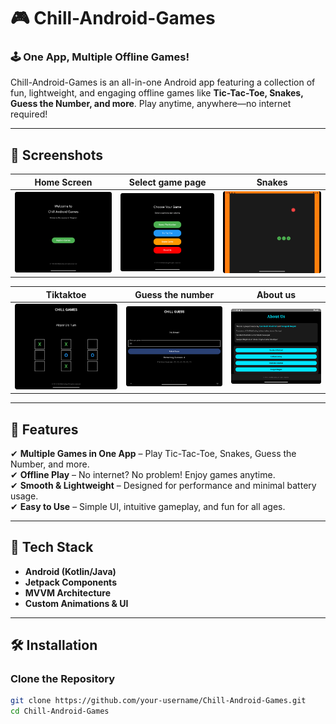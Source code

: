 # 🎮 Chill-Android-Games  

### 🕹 One App, Multiple Offline Games!  

Chill-Android-Games is an all-in-one Android app featuring a collection of fun, lightweight, and engaging offline games like **Tic-Tac-Toe, Snakes, Guess the Number, and more**. Play anytime, anywhere—no internet required!  

---

## 📸 Screenshots  

| Home Screen | Select game page  | Snakes |
|------------|------------|------------|
| ![Home](screenshots/firstpage.png) | ![Select Games Page ](screenshots/selectgamespage.png) | ![Snakes](screenshots/snakegame.png) |

| Tiktaktoe | Guess the number | About us|
|-----------------|------------|------------|
| ![tiktaktoe](screenshots/tiktaktoe.png) | ![Guess the number ](screenshots/guessthenumber.png) | ![About us ](screenshots/aboutus.png) |

---

## 🚀 Features  
✔ **Multiple Games in One App** – Play Tic-Tac-Toe, Snakes, Guess the Number, and more.  
✔ **Offline Play** – No internet? No problem! Enjoy games anytime.  
✔ **Smooth & Lightweight** – Designed for performance and minimal battery usage.  
✔ **Easy to Use** – Simple UI, intuitive gameplay, and fun for all ages.  

---

## 🔧 Tech Stack  
- **Android (Kotlin/Java)**  
- **Jetpack Components**  
- **MVVM Architecture**  
- **Custom Animations & UI**  

---

## 🛠 Installation  

### **Clone the Repository**  
```sh
git clone https://github.com/your-username/Chill-Android-Games.git
cd Chill-Android-Games
